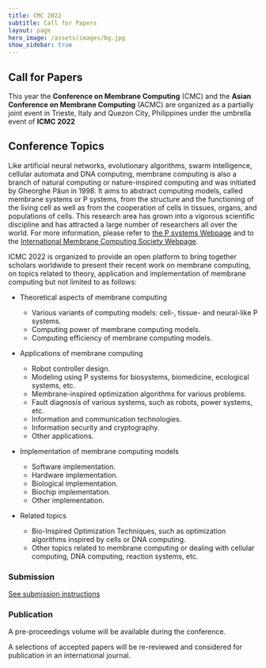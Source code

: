 ```yaml
---
title: CMC 2022
subtitle: Call for Papers
layout: page
hero_image: /assets/images/bg.jpg
show_sidebar: true
---
```


## Call for Papers

This year the **Conference on Membrane Computing** (CMC) and the **Asian Conference on Membrane Computing** (ACMC) are organized as a partially joint event in Trieste, Italy and Quezon City, Philippines under the umbrella event of **ICMC 2022**

## Conference Topics

Like artificial neural networks, evolutionary algorithms, swarm intelligence, cellular automata and DNA computing, membrane computing is also a branch of natural computing or nature-inspired computing and was initiated by Gheorghe Păun in 1998. It aims to abstract computing models, called membrane systems or P systems, from the structure and the functioning of the living cell as well as from the cooperation of cells in tissues, organs, and populations of cells. This research area has grown into a vigorous scientific discipline and has attracted a large number of researchers all over the world. For more information, please refer to [the P systems Webpage](http://ppage.psystems.eu/) and to the [International Membrane Computing Society Webpage](http://imcs.org.cn/conferences.php).

ICMC 2022 is organized to provide an open platform to bring together scholars worldwide to present their recent work on membrane computing, on topics related to theory, application and implementation of membrane computing but not limited to as follows:

-  Theoretical aspects of membrane computing
   - Various variants of computing models: cell-, tissue- and neural-like P systems.
   - Computing power of membrane computing models.
   - Computing efficiency of membrane computing models.

- Applications of membrane computing
  - Robot controller design.
  - Modeling using P systems for biosystems, biomedicine, ecological systems, etc.
  - Membrane-inspired optimization algorithms for various problems.
  - Fault diagnosis of various systems, such as robots, power systems, etc.
  - Information and communication technologies.
  - Information security and cryptography.
  - Other applications.

- Implementation of membrane computing models
  - Software implementation.
  - Hardware implementation.
  - Biological implementation.
  - Biochip implementation.
  - Other implementation.

- Related topics
  - Bio-Inspired Optimization Techniques, such as optimization algorithms inspired by cells or DNA computing.
  - Other topics related to membrane computing or dealing with cellular computing, DNA computing, reaction systems, etc.

### Submission

[See submission instructions](/submission.html)

### Publication

A pre-proceedings volume will be available during the conference. 

A selections of accepted papers will be re-reviewed and considered for publication in an international journal.
